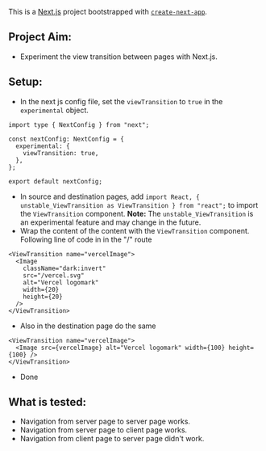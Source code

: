 This is a [Next.js](https://nextjs.org) project bootstrapped with [`create-next-app`](https://nextjs.org/docs/app/api-reference/cli/create-next-app).

## Project Aim:

- Experiment the view transition between pages with Next.js.

## Setup:

- In the next js config file, set the `viewTransition` to `true` in the `experimental` object.

```tsx
import type { NextConfig } from "next";

const nextConfig: NextConfig = {
  experimental: {
    viewTransition: true,
  },
};

export default nextConfig;
```

- In source and destination pages, add `import React, { unstable_ViewTransition as ViewTransition } from "react";` to import the `ViewTransition` component. **Note:** The `unstable_ViewTransition` is an experimental feature and may change in the future.
- Wrap the content of the content with the `ViewTransition` component. Following line of code in in the "/" route

```tsx
<ViewTransition name="vercelImage">
  <Image
    className="dark:invert"
    src="/vercel.svg"
    alt="Vercel logomark"
    width={20}
    height={20}
  />
</ViewTransition>
```

- Also in the destination page do the same

```tsx
<ViewTransition name="vercelImage">
  <Image src={vercelImage} alt="Vercel logomark" width={100} height={100} />
</ViewTransition>
```

- Done

## What is tested:

- Navigation from server page to server page works.
- Navigation from server page to client page works.
- Navigation from client page to server page didn't work.
